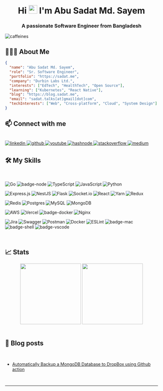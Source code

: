 <h1 align="center">Hi <img src="https://media.giphy.com/media/hvRJCLFzcasrR4ia7z/giphy.gif" width="28"> I'm Abu Sadat Md. Sayem</h1>
<h3 align="center">A passionate Software Engineer from Bangladesh</h3>

<p align="left"> <img src="https://komarev.com/ghpvc/?username=caffeines&label=Profile%20views&color=0e75b6&style=flat" alt="caffeines" /> </p>

## 👨🏻‍💻 About Me

```json
{
  "name": "Abu Sadat Md. Sayem",
  "role": "Sr. Software Engineer",
  "portfolio": "https://sadat.me",
  "company": "Durbin Labs Ltd.",
  "interests": ["EdTech", "HealthTech", "Open Source"],
  "learning": ["Kubernetes", "React Native"],
  "blog": "https://blog.sadat.me",
  "email": "sadat.talks[at]gmail[dot]com",
  "techInterests": ["Web", "Cross-platform", "Cloud", "System Design"]
}
```

## 📫 Connect with me
<br/>
<a href="https://linkedin.com/in/sadatsayem" target="_blank">
<img src=https://img.shields.io/badge/linkedin-%231E77B5.svg?&style=for-the-badge&logo=linkedin&logoColor=white alt=linkedin style="margin-bottom: 5px;" />
</a>
<a href="https://github.com/caffeines" target="_blank">
<img src=https://img.shields.io/badge/github-%2324292e.svg?&style=for-the-badge&logo=github&logoColor=white alt=github style="margin-bottom: 5px;" />
</a>
<a href="https://youtube.com/@prepself" target="_blank">
<img src=https://img.shields.io/badge/youtube-%23E0234E.svg?style=for-the-badge&logo=youtube&logoColor=white alt=youtube style="margin-bottom: 5px;" />
</a>
<a href="https://hashnode.com/@caffeines" target="_blank">
<img src=https://img.shields.io/badge/hashnode-%232962FF.svg?&style=for-the-badge&logo=hashnode&logoColor=white alt=hashnode style="margin-bottom: 5px;" />
</a>
<a href="https://stackoverflow.com/users/9313299" target="_blank">
<img src=https://img.shields.io/badge/stackoverflow-%23F28032.svg?&style=for-the-badge&logo=stackoverflow&logoColor=white alt=stackoverflow style="margin-bottom: 5px;" />
</a>

<a href="https://medium.com/@caffeines" target="_blank">
<img src=https://img.shields.io/badge/medium-%23292929.svg?&style=for-the-badge&logo=medium&logoColor=white alt=medium style="margin-bottom: 5px;" />
</a>  
  

<br/> 

## 🛠️ My Skills
<br/>

![Go](https://img.shields.io/badge/go-%2300ADD8.svg?style=for-the-badge&logo=go&logoColor=white)
![badge-node](https://img.shields.io/badge/Node.js-black?logo=node.js&style=for-the-badge&color=21223e)
![TypeScript](https://img.shields.io/badge/typescript-%23007ACC.svg?style=for-the-badge&logo=typescript&logoColor=white) 
![JavaScript](https://img.shields.io/badge/javascript-%23323330.svg?style=for-the-badge&logo=javascript&logoColor=%23F7DF1E) 
![Python](https://img.shields.io/badge/python-3670A0?style=for-the-badge&logo=python&logoColor=ffdd54) 

![Express.js](https://img.shields.io/badge/express.js-%23404d59.svg?style=for-the-badge&logo=express&logoColor=%2361DAFB) 
![NestJS](https://img.shields.io/badge/nestjs-%23E0234E.svg?style=for-the-badge&logo=nestjs&logoColor=white) 
![Flask](https://img.shields.io/badge/flask-%23000.svg?style=for-the-badge&logo=flask&logoColor=white) 
![Socket.io](https://img.shields.io/badge/Socket.io-black?style=for-the-badge&logo=socket.io&badgeColor=010101) 
![React](https://img.shields.io/badge/react-%2320232a.svg?style=for-the-badge&logo=react&logoColor=%2361DAFB) 
![Yarn](https://img.shields.io/badge/yarn-%232C8EBB.svg?style=for-the-badge&logo=yarn&logoColor=white) 
![Redux](https://img.shields.io/badge/redux-%23593d88.svg?style=for-the-badge&logo=redux&logoColor=white)


![Redis](https://img.shields.io/badge/redis-%23DD0031.svg?style=for-the-badge&logo=redis&logoColor=white) 
![Postgres](https://img.shields.io/badge/postgres-%23316192.svg?style=for-the-badge&logo=postgresql&logoColor=white) 
![MySQL](https://img.shields.io/badge/mysql-%2300f.svg?style=for-the-badge&logo=mysql&logoColor=white) 
![MongoDB](https://img.shields.io/badge/MongoDB-%234ea94b.svg?style=for-the-badge&logo=mongodb&logoColor=white) 


![AWS](https://img.shields.io/badge/AWS-%23FF9900.svg?style=for-the-badge&logo=amazon-aws&logoColor=white) 
![Vercel](https://img.shields.io/badge/vercel-%23000000.svg?style=for-the-badge&logo=vercel&logoColor=white) 
![badge-docker](https://img.shields.io/badge/Docker-black?style=for-the-badge&logo=docker&color=21223e)
![Nginx](https://img.shields.io/badge/nginx-%23009639.svg?style=for-the-badge&logo=nginx&logoColor=white)


![Jira](https://img.shields.io/badge/jira-%230A0FFF.svg?style=for-the-badge&logo=jira&logoColor=white) 
![Swagger](https://img.shields.io/badge/-Swagger-%23Clojure?style=for-the-badge&logo=swagger&logoColor=white) 
![Postman](https://img.shields.io/badge/Postman-FF6C37?style=for-the-badge&logo=postman&logoColor=white) 
![Docker](https://img.shields.io/badge/docker-%230db7ed.svg?style=for-the-badge&logo=docker&logoColor=white) 
![ESLint](https://img.shields.io/badge/ESLint-4B3263?style=for-the-badge&logo=eslint&logoColor=white)
![badge-mac](https://img.shields.io/badge/MacOS-black?logo=apple&style=for-the-badge&color=21223e)
![badge-shell](https://img.shields.io/badge/ZSH-black?style=for-the-badge&logo=gnu-bash&color=21223e)
![badge-vscode](https://img.shields.io/badge/VSCode-black?style=for-the-badge&logo=visual-studio-code&color=21223e&logoColor=blue)

<br/>

## &#x1f4c8; Stats
<div align="center" >
  <img  height="200" src="https://github-readme-stats.vercel.app/api/top-langs/?username=caffeines&hide=html,makefile&bg_color=21223e&title_color=f6c819&text_color=fff&count_private=true&langs_count=5" />

  <img height="200" src="https://github-readme-stats.vercel.app/api?username=caffeines&bg_color=21223e&title_color=f6c819&text_color=fff&show_icons=true&icon_color=fff&count_private=true" />
</div>

<br/>

## 📝 Blog posts
<br/>

<!-- BLOG-POST-LIST:START -->
- [Automatically Backup a MongoDB Database to DropBox using Github action](https://blog.sadat.me/automatically-backup-a-mongodb-database-to-dropbox-using-github-action)
<!-- BLOG-POST-LIST:END -->

<br/>
<hr/>
